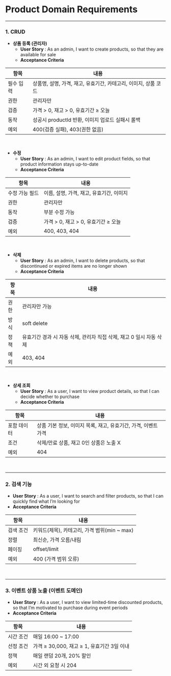 # Product Domain Requirements

---

### 1. CRUD

- **상품 등록 (관리자)**
    - **User Story** : As an admin, I want to create products, so that they are available for sale
    - **Acceptance Criteria**

| **항목** | **내용** |
| --- | --- |
| 필수 입력 | 상품명, 설명, 가격, 재고, 유효기간, 카테고리, 이미지, 상품 코드 |
| 권한 | 관리자만 |
| 검증 | 가격 > 0, 재고 > 0, 유효기간 ≥ 오늘 |
| 동작 | 성공시 productId 반환, 이미지 업로드 실패시 롤백 |
| 예외 | 400(검증 실패), 403(권한 없음) |

<br/>

- **수정**
    - **User Story** : As an admin, I want to edit product fields, so that product information stays up-to-date
    - **Acceptance Criteria**

| **항목** | **내용** |
| --- | --- |
| 수정 가능 필드 | 이름, 설명, 가격, 재고, 유효기간, 이미지 |
| 권한 | 관리자만  |
| 동작 | 부분 수정 가능 |
| 검증 | 가격 > 0, 재고 > 0, 유효기간 ≥ 오늘 |
| 예외 | 400, 403, 404 |

<br/>

- **삭제**
    - **User Story** : As an admin, I want to delete products, so that discontinued or expired items are no longer shown
    - **Acceptance Criteria**

| **항목** | **내용** |
| --- | --- |
| 권한 | 관리자만 가능 |
| 방식 | soft delete |
| 정책 | 유효기간 경과 시 자동 삭제, 관리자 직접 삭제, 재고 0 일시 자동 삭제 |
| 예외 | 403, 404 |

<br/>

- **상세 조회**
    - **User Story** : As a user, I want to view product details, so that I can decide whether to purchase
    - **Acceptance Criteria**

| **항목** | **내용** |
| --- | --- |
| 포함 데이터 | 상품 기본 정보, 이미지 목록, 재고, 유효기간, 가격, 이벤트 가격 |
| 조건 | 삭제/만료 상품, 재고 0인 상품은 노출 X |
| 예외 | 404 |

<br/>

---

### 2. 검색 기능

- **User Story** : As a user, I want to search and filter products, so that I can quickly find what I’m looking for
- **Acceptance Criteria**

| **항목** | **내용** |
| --- | --- |
| 검색 조건 | 키워드(제목), 카테고리, 가격 범위(min ~ max) |
| 정렬 | 최신순, 가격 오름/내림 |
| 페이징 | offset/limit |
| 예외 | 400 (가격 범위 오류) |

<br/>

---

### 3. 이벤트 상품 노출 (이벤트 도메인)

- **User Story** : As a user, I want to view limited-time discounted products, so that I’m motivated to purchase during event periods
- **Acceptance Criteria**

| **항목** | **내용** |
| --- | --- |
| 시간 조건 | 매일 16:00 ~ 17:00 |
| 선정 조건 | 가격 ≥ 30,000, 재고 ≥ 1, 유효기간 3일 이내 |
| 정책 | 매일 랜덤 20개, 20% 할인 |
| 예외 | 시간 외 요청 시 204 |
